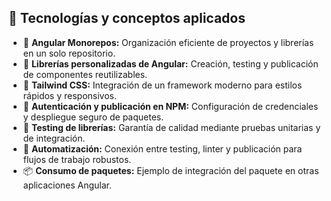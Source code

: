 ## 🧰 Tecnologías y conceptos aplicados

- 🏢 **Angular Monorepos:** Organización eficiente de proyectos y librerías en un solo repositorio.
- 🧩 **Librerías personalizadas de Angular:** Creación, testing y publicación de componentes reutilizables.
- 🎨 **Tailwind CSS:** Integración de un framework moderno para estilos rápidos y responsivos.
- 🔐 **Autenticación y publicación en NPM:** Configuración de credenciales y despliegue seguro de paquetes.
- 🧪 **Testing de librerías:** Garantía de calidad mediante pruebas unitarias y de integración.
- 🤖 **Automatización:** Conexión entre testing, linter y publicación para flujos de trabajo robustos.
- 📦 **Consumo de paquetes:** Ejemplo de integración del paquete en otras aplicaciones Angular.

